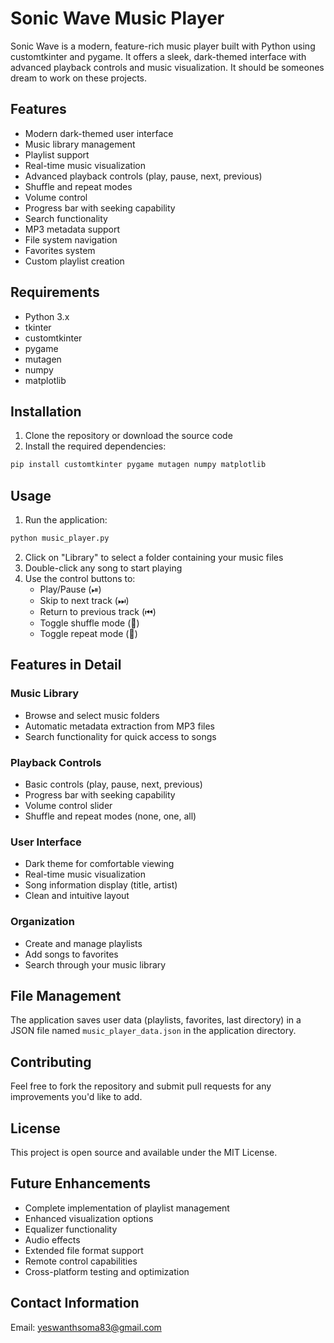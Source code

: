 # Sonic Wave Music Player

Sonic Wave is a modern, feature-rich music player built with Python using customtkinter and pygame. It offers a sleek, dark-themed interface with advanced playback controls and music visualization. It should be someones dream to work on these projects.

## Features

- Modern dark-themed user interface
- Music library management
- Playlist support
- Real-time music visualization
- Advanced playback controls (play, pause, next, previous)
- Shuffle and repeat modes
- Volume control
- Progress bar with seeking capability
- Search functionality
- MP3 metadata support
- File system navigation
- Favorites system
- Custom playlist creation

## Requirements

- Python 3.x
- tkinter
- customtkinter
- pygame
- mutagen
- numpy
- matplotlib

## Installation

1. Clone the repository or download the source code
2. Install the required dependencies:
```bash
pip install customtkinter pygame mutagen numpy matplotlib
```

## Usage

1. Run the application:
```bash
python music_player.py
```

2. Click on "Library" to select a folder containing your music files
3. Double-click any song to start playing
4. Use the control buttons to:
   - Play/Pause (⏯)
   - Skip to next track (⏭)
   - Return to previous track (⏮)
   - Toggle shuffle mode (🔀)
   - Toggle repeat mode (🔁)

## Features in Detail

### Music Library
- Browse and select music folders
- Automatic metadata extraction from MP3 files
- Search functionality for quick access to songs

### Playback Controls
- Basic controls (play, pause, next, previous)
- Progress bar with seeking capability
- Volume control slider
- Shuffle and repeat modes (none, one, all)

### User Interface
- Dark theme for comfortable viewing
- Real-time music visualization
- Song information display (title, artist)
- Clean and intuitive layout

### Organization
- Create and manage playlists
- Add songs to favorites
- Search through your music library

## File Management

The application saves user data (playlists, favorites, last directory) in a JSON file named `music_player_data.json` in the application directory.

## Contributing

Feel free to fork the repository and submit pull requests for any improvements you'd like to add.

## License

This project is open source and available under the MIT License.

## Future Enhancements

- Complete implementation of playlist management
- Enhanced visualization options
- Equalizer functionality
- Audio effects
- Extended file format support
- Remote control capabilities
- Cross-platform testing and optimization

## Contact Information

Email: yeswanthsoma83@gmail.com
